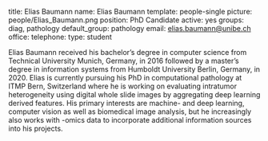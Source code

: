 title: Elias Baumann
name: Elias Baumann
template: people-single
picture: people/Elias_Baumann.png
position: PhD Candidate
active: yes
groups: diag, pathology
default_group: pathology
email: elias.baumann@unibe.ch
office: 
telephone: 
type: student

Elias Baumann received his bachelor’s degree in computer science from Technical University Munich, Germany, in 2016 followed by a master’s degree in information systems from Humboldt University Berlin, Germany, in 2020. Elias is currently pursuing his PhD in computational pathology at ITMP Bern, Switzerland where he is working on evaluating intratumor heterogeneity using digital whole slide images by aggregating deep learning derived features. His primary interests are machine- and deep learning, computer vision as well as biomedical image analysis, but he increasingly also works with -omics data to incorporate additional information sources into his projects. 